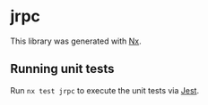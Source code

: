 # jrpc

This library was generated with [Nx](https://nx.dev).

## Running unit tests

Run `nx test jrpc` to execute the unit tests via [Jest](https://jestjs.io).
